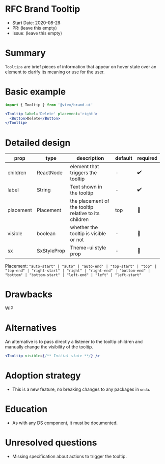 # RFC Brand Tooltip

- Start Date: 2020-08-28
- PR: (leave this empty)
- Issue: (leave this empty)

# Summary

`Tooltips` are brief pieces of information that appear on hover state over an element to clarify its meaning or use for the user.

# Basic example

```jsx
import { Tooltip } from '@vtex/brand-ui'

<Tooltip label='Delete' placement='right'>
  <Button>Delete</Button>
</Tooltip>
```

# Detailed design

| prop     | type        | description             | default | required |
| -------- | ----------- | ----------------------- | -------- | ------ |
| children | ReactNode   | element that triggers the tooltip | - | ✔️ |
| label | String | Text shown in the tooltip | - | ✔️ |
| placement | Placement | the placement of the tooltip relative to its children    | top | 🚫 |
| visible | boolean | whether the tooltip is visible or not    | - | 🚫 |
| sx       | SxStyleProp | Theme-ui style prop     | - | 🚫       |

Placement: `"auto-start" | "auto" | "auto-end" | "top-start" | "top" | "top-end" | "right-start" | "right" | "right-end" | "bottom-end" | "bottom" | "bottom-start" | "left-end" | "left" | "left-start"`

# Drawbacks

WIP

# Alternatives 

An alternative is to pass directly a listener to the tooltip children and manually change the visibility of the tooltip.

```jsx
<Tooltip visible={/** Initial state **/} />
```

# Adoption strategy 

- This is a new feature, no breaking changes to any packages in `onda`.

# Education 

- As with any DS component, it must be documented.

# Unresolved questions 

- Missing specification about actions to trigger the tooltip.
